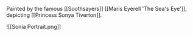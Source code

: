 Painted by the famous [[Soothsayers]] [[Maris Eyerell 'The Sea's Eye']], depicting [[Princess Sonya Tiverton]].

![[Sonia Portrait.png]]

